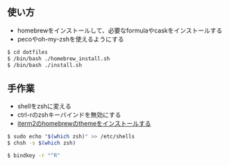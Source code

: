## 使い方

* homebrewをインストールして、必要なformulaやcaskをインストールする
* pecoやoh-my-zshを使えるようにする

```bash
$ cd dotfiles
$ /bin/bash ./homebrew_install.sh
$ /bin/bash ./install.sh
```

## 手作業

* shellをzshに変える
* ctrl-rのzshキーバインドを無効にする
* [iterm2のhomebrewのthemeをインストールする](https://iterm2colorschemes.com/)

```bash
$ sudo echo "$(which zsh)" >> /etc/shells
$ chsh -s $(which zsh)
```

```bash
$ bindkey -r "^R"
```



